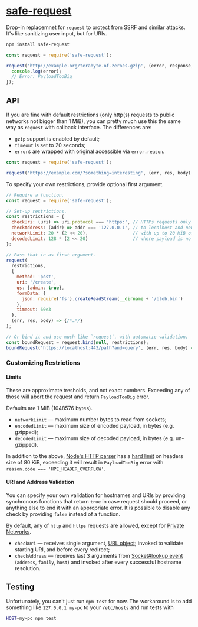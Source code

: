 # [safe-request](https://www.npmjs.com/package/safe-request)

Drop-in replacemnet for [`request`](https://github.com/request/request) to protect from SSRF and similar attacks. It's like sanitizing user input, but for URIs.

``` bash
npm install safe-request
```

``` js
const request = require('safe-request');

request('http://example.org/terabyte-of-zeroes.gzip', (error, response, body) => {
  console.log(error);
  // Error: PayloadTooBig
});
```

## API

If you are fine with default restrictions (only http(s) requests to public networks not bigger than 1 MiB), you can pretty much use this the same way as `request` with callback interface. The differences are:

  - `gzip` support is enabled by default;
  - `timeout` is set to 20 seconds;
  - `error`s are wrapped with original accessible via `error.reason`.

``` js
const request = require('safe-request');

request('https://example.com/?something=interesting', (err, res, body) => {/*…*/});
```

To specify your own restrictions, provide optional first argument.

``` js
// Require a function.
const request = require('safe-request');

// Set-up restrictions.
const restrictions = {
  checkUri: (uri) => uri.protocol === 'https:', // HTTPs requests only
  checkAddress: (addr) => addr === '127.0.0.1', // to localhost and nowhere else
  networkLimit: 20 * (2 << 20),                 // with up to 20 MiB of HTTP traffic
  decodedLimit: 128 * (2 << 20)                 // where payload is no bigger than 128 MiB.
};

// Pass that in as first argument.
request(
  restrictions,
  {
    method: 'post',
    uri: '/create',
    qs: {admin: true},
    formData: {
      json: require('fs').createReadStream(__dirname + '/blob.bin')
    },
    timeout: 60e3
  },
  (err, res, body) => {/*…*/}
);

// Or bind it and use much like `request`, with automatic validation.
const boundRequest = request.bind(null, restrictions);
boundRequest('https://localhost:443/path?and=query', (err, res, body) => {/*…*/});
```

### Customizing Restrictions

#### Limits

These are approximate tresholds, and not exact numbers. Exceeding any of those will abort the request and return `PayloadTooBig` error.

Defaults are 1 MiB (1048576 bytes).

- `networkLimit` — maximum number bytes to read from sockets;
- `encodedLimit` — maximum size of encoded payload, in bytes (e.g. gzipped);
- `decodedLimit` — maximum size of decoded payload, in bytes (e.g. un-gzipped).

In addition to the above, [Node's HTTP parser](https://github.com/nodejs/http-parser) has a [hard limit](https://github.com/nodejs/http-parser/search?utf8=%E2%9C%93&q=HPE_HEADER_OVERFLOW) on headers size of 80 KiB, exceeding it will result in `PayloadTooBig` error with `reason.code === 'HPE_HEADER_OVERFLOW'`.

#### URI and Address Validation

You can specify your own validation for hostnames and URIs by providing synchronous functions that return `true` in case request should proceed, or anything else to end it with an appropriate error. It is possible to disable any check by providing `false` instead of a function.

By default, any of `http` and `https` requests are allowed, except for [Private Networks](https://en.wikipedia.org/wiki/Private_network).

- `checkUri` — receives single argument, [URL object](https://nodejs.org/dist/latest/docs/api/url.html); invoked to validate starting URI, and before every redirect;
- `checkAddress` — receives last 3 arguments from [Socket#lookup event](https://nodejs.org/dist/latest/docs/api/net.html#net_event_lookup) (`address`, `family`, `host`) and invoked after every successful hostname resolution.

## Testing

Unfortunately, you can't just run `npm test` for now. The workaround is to add something like `127.0.0.1 my-pc` to your `/etc/hosts` and run tests with

``` bash
HOST=my-pc npm test
```
